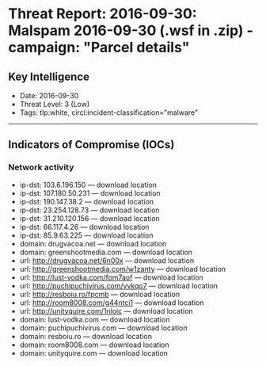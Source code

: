 # Threat Report: 2016-09-30: Malspam 2016-09-30 (.wsf in .zip) - campaign: "Parcel details"


## Key Intelligence
* Date: 2016-09-30
* Threat Level: 3 (Low)
* Tags: tlp:white, circl:incident-classification="malware"

---

## Indicators of Compromise (IOCs)
### Network activity
* ip-dst: 103.6.196.150 — download location
* ip-dst: 107.180.50.231 — download location
* ip-dst: 190.147.38.2 — download location
* ip-dst: 23.254.128.73 — download location
* ip-dst: 31.210.120.156 — download location
* ip-dst: 66.117.4.26 — download location
* ip-dst: 85.9.63.225 — download location
* domain: drugvacoa.net — download location
* domain: greenshootmedia.com — download location
* url: http://drugvacoa.net/6n00x — download location
* url: http://greenshootmedia.com/w1zanty — download location
* url: http://lust-vodka.com/fom7aof — download location
* url: http://puchipuchivirus.com/vvkqo7 — download location
* url: http://resboiu.ro/fpcmb — download location
* url: http://room8008.com/g44ntci1 — download location
* url: http://unityquire.com/1nloic — download location
* domain: lust-vodka.com — download location
* domain: puchipuchivirus.com — download location
* domain: resboiu.ro — download location
* domain: room8008.com — download location
* domain: unityquire.com — download location
